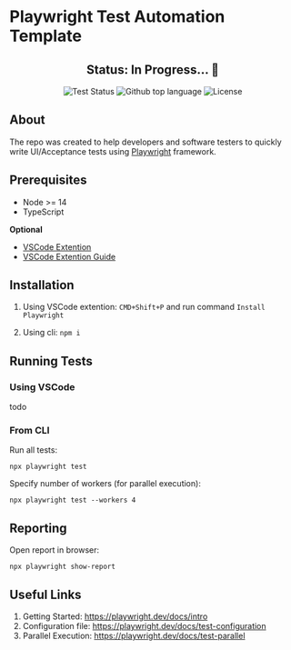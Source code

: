 # Playwright Test Automation Template

<!-- Status -->
<h2 align="center"> 
	<b>Status</b>: In Progress...  🚧
</h2> 

<!-- Stats -->
<p align="center">
  <img alt="Test Status" src="https://github.com/yyeshchev96/playwright-test-automation-template/actions/workflows/playwright.yml/badge.svg?branch=main">
  <img alt="Github top language" src="https://img.shields.io/github/languages/top/yyeshchev96/playwright-test-automation-template">
  <img alt="License" src="https://img.shields.io/github/license/yyeshchev96/playwright-test-automation-template">
</p>

## About
The repo was created to help developers and software testers to quickly write UI/Acceptance tests using [Playwright](https://playwright.dev/) framework. 

## Prerequisites
- Node >= 14
- TypeScript

**Optional**
- [VSCode Extention](https://marketplace.visualstudio.com/items?itemName=ms-playwright.playwright)
- [VSCode Extention Guide](https://playwright.dev/docs/getting-started-vscode)

## Installation

1. Using VSCode extention: `CMD+Shift+P` and run command `Install Playwright`

2. Using cli: `npm i`

## Running Tests

### Using VSCode
todo

### From CLI
Run all tests:

    npx playwright test

Specify number of workers (for parallel execution):

    npx playwright test --workers 4

## Reporting

Open report in browser:

    npx playwright show-report

## Useful Links
1. Getting Started: https://playwright.dev/docs/intro
2. Configuration file: https://playwright.dev/docs/test-configuration
3. Parallel Execution: https://playwright.dev/docs/test-parallel
